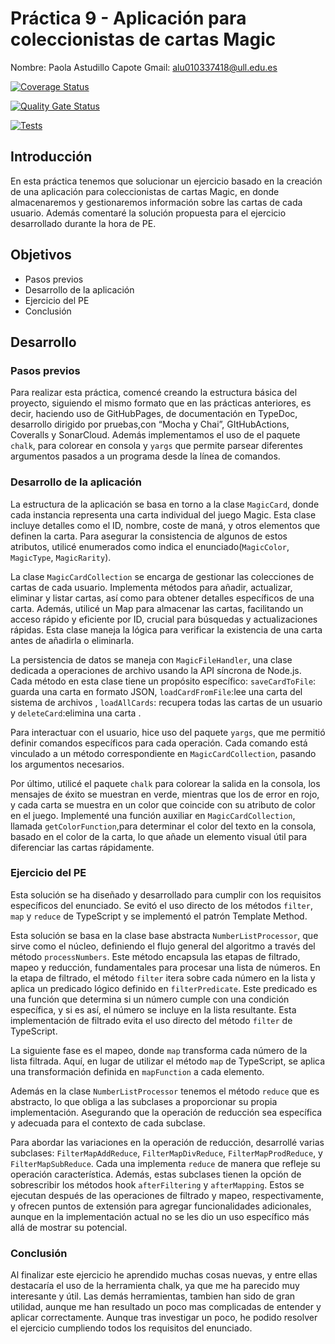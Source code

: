 # **Práctica 9 - Aplicación para coleccionistas de cartas Magic**
Nombre: Paola Astudillo Capote
Gmail: alu010337418@ull.edu.es

[![Coverage Status](https://coveralls.io/repos/github/ULL-ESIT-INF-DSI-2324/ull-esit-inf-dsi-23-24-prct09-filesystem-magic-app-PaolaAstudillo/badge.svg?branch=main)](https://coveralls.io/github/ULL-ESIT-INF-DSI-2324/ull-esit-inf-dsi-23-24-prct09-filesystem-magic-app-PaolaAstudillo?branch=main)

[![Quality Gate Status](https://sonarcloud.io/api/project_badges/measure?project=ULL-ESIT-INF-DSI-2324_ull-esit-inf-dsi-23-24-prct09-filesystem-magic-app-PaolaAstudillo&metric=alert_status)](https://sonarcloud.io/summary/new_code?id=ULL-ESIT-INF-DSI-2324_ull-esit-inf-dsi-23-24-prct09-filesystem-magic-app-PaolaAstudillo)

[![Tests](https://github.com/ULL-ESIT-INF-DSI-2324/ull-esit-inf-dsi-23-24-prct09-filesystem-magic-app-PaolaAstudillo/actions/workflows/node.js.yml/badge.svg)](https://github.com/ULL-ESIT-INF-DSI-2324/ull-esit-inf-dsi-23-24-prct09-filesystem-magic-app-PaolaAstudillo/actions/workflows/node.js.yml)

## Introducción
En esta práctica tenemos que solucionar un ejercicio basado en la creación de una aplicación para coleccionistas de cartas Magic, en donde almacenaremos y gestionaremos información sobre las cartas de cada usuario. Además comentaré la solución propuesta para el ejercicio desarrollado durante la hora de PE.

## Objetivos
* Pasos previos
* Desarrollo de la aplicación
* Ejercicio del PE 
* Conclusión

## Desarrollo

### Pasos previos
Para realizar esta práctica, comencé creando la estructura básica del proyecto, siguiendo el mismo formato que en las prácticas anteriores, es decir, haciendo uso de GitHubPages, de documentación en TypeDoc, desarrollo dirigido por pruebas,con “Mocha y Chai”, GItHubActions, Coveralls y SonarCloud. Además implementamos el uso de el paquete `chalk`, para colorear en consola y `yargs` que permite parsear diferentes argumentos pasados a un programa desde la línea de comandos.

### Desarrollo de la aplicación


La estructura de la aplicación se basa en torno a la clase `MagicCard`, donde cada instancia representa una carta individual del juego Magic. Esta clase incluye detalles como el ID, nombre, coste de maná, y otros elementos que definen la carta. Para asegurar la consistencia de algunos de estos atributos, utilicé enumerados como indica el enunciado(`MagicColor`, `MagicType`, `MagicRarity`).

La clase `MagicCardCollection` se encarga de gestionar las colecciones de cartas de cada usuario. Implementa métodos para añadir, actualizar, eliminar y listar cartas, así como para obtener detalles específicos de una carta. Además, utilicé un Map para almacenar las cartas, facilitando un acceso rápido y eficiente por ID, crucial para búsquedas y actualizaciones rápidas. Esta clase maneja la lógica para verificar la existencia de una carta antes de añadirla o eliminarla.

La persistencia de datos se maneja con `MagicFileHandler`, una clase dedicada a operaciones de archivo usando la API síncrona de Node.js. Cada método en esta clase tiene un propósito específico: `saveCardToFile`: guarda una carta en formato JSON, `loadCardFromFile`:lee una carta del sistema de archivos , `loadAllCards`: recupera todas las cartas de un usuario y `deleteCard`:elimina una carta . 

Para interactuar con el usuario, hice uso del paquete `yargs`, que me permitió definir comandos específicos para cada operación. Cada comando está vinculado a un método correspondiente en `MagicCardCollection`, pasando los argumentos necesarios.

Por último, utilicé el paquete `chalk` para colorear la salida en la consola, los mensajes de éxito se muestran en verde, mientras que los de error en rojo, y cada carta se muestra en un color que coincide con su atributo de color en el juego. Implementé una función auxiliar en `MagicCardCollection`, llamada `getColorFunction`,para determinar el color del texto en la consola, basado en el color de la carta, lo que añade un elemento visual útil para diferenciar las cartas rápidamente.

### Ejercicio del PE 

Esta solución se ha diseñado y desarrollado para cumplir con los requisitos específicos del enunciado. Se evitó el uso directo de los métodos `filter`, `map` y `reduce` de TypeScript y se implementó el patrón Template Method. 

Esta solución se basa en la clase base abstracta `NumberListProcessor`, que sirve como el núcleo, definiendo el flujo general del algoritmo a través del método `processNumbers`. Este método encapsula las etapas de filtrado, mapeo y reducción, fundamentales para procesar una lista de números. En la etapa de filtrado, el método `filter` itera sobre cada número en la lista y aplica un predicado lógico definido en `filterPredicate`. Este predicado es una función que determina si un número cumple con una condición específica, y si es así, el número se incluye en la lista resultante. Esta implementación de filtrado evita el uso directo del método `filter` de TypeScript.

La siguiente fase es el mapeo, donde `map` transforma cada número de la lista filtrada. Aquí, en lugar de utilizar el método `map` de TypeScript, se aplica una transformación definida en `mapFunction` a cada elemento. 

Además en la clase `NumberListProcessor` tenemos el método `reduce` que es abstracto, lo que obliga a las subclases a proporcionar su propia implementación. Asegurando que la operación de reducción sea específica y adecuada para el contexto de cada subclase.

Para abordar las variaciones en la operación de reducción, desarrollé varias subclases: `FilterMapAddReduce`, `FilterMapDivReduce`, `FilterMapProdReduce`, y `FilterMapSubReduce`. Cada una implementa `reduce` de manera que refleje su operación característica. Además, estas subclases tienen la opción de sobrescribir los métodos hook `afterFiltering` y `afterMapping`. Estos se ejecutan después de las operaciones de filtrado y mapeo, respectivamente, y ofrecen puntos de extensión para agregar funcionalidades adicionales, aunque en la implementación actual no se les dio un uso específico más allá de mostrar su potencial.

### Conclusión

Al finalizar este ejercicio he aprendido muchas cosas nuevas, y entre ellas destacaría el uso de la herramienta chalk, ya que me ha parecido muy interesante y útil. Las demás herramientas, tambien han sido de gran utilidad, aunque me han resultado un poco mas complicadas de entender y aplicar correctamente. Aunque tras investigar un poco, he podido resolver el ejercicio cumpliendo todos los requisitos del enunciado.
